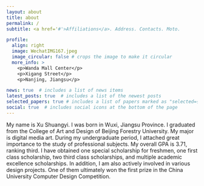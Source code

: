 ```yaml
---
layout: about
title: about
permalink: /
subtitle: <a href='#'>Affiliations</a>. Address. Contacts. Moto.

profile:
  align: right
  image: WechatIMG167.jpeg
  image_circular: false # crops the image to make it circular
  more_info: >
    <p>Wanda Mall Center</p>
    <p>Xigang Street</p>
    <p>Nanjing, Jiangsu</p>

news: true  # includes a list of news items
latest_posts: true  # includes a list of the newest posts
selected_papers: true # includes a list of papers marked as "selected={true}"
social: true  # includes social icons at the bottom of the page
---
```


My name is Xu Shuangyi. I was born in Wuxi, Jiangsu Province. I graduated from the College of Art and Design of Beijing Forestry University. My major is digital media art.
During my undergraduate period, I attached great importance to the study of professional subjects. My overall GPA is 3.71, ranking third. I have obtained one special scholarship for freshmen, one first class scholarship, two third class scholarships, and multiple academic excellence scholarships. In addition, I am also actively involved in various design projects. One of them ultimately won the first prize in the China University Computer Design Competition.

